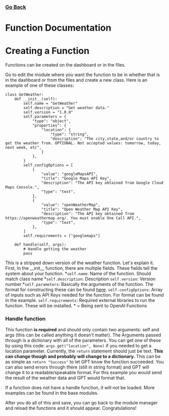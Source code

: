 ### [Go Back](https://github.com/Johonnyy/amber)
# Function Documentation
# Creating a Function
Functions can be created on the dashboard or in the files.

Go to edit the module where you want the function to be in whether that is in the dashboard or from the files and create a new class. Here is an example of one of these classes:
```
class GetWeather:
    def __init__(self):
        self.name = "GetWeather"
        self.description = "Get weather data."
        self.version = "1.0.0"
        self.parameters = {
            "type": "object",
            "properties": {
                "location": {
                    "type": "string",
                    "description": "The city,state,and/or country to get the weather from. OPTIONAL. Not accepted values: tomorrow, today, next week, etc",
                }
            },
        }
        self.configOptions = [
            {
                "value": "googleMapsAPI",
                "title": "Google Maps API Key",
                "description": "The API key obtained from Google Cloud Maps Console.",
                "type": "text",
            },
            {
                "value": "openWeatherMap",
                "title": "Open Weather Map API Key",
                "description": "The API key obtained from https://openweathermap.org/. You must enable One Call API.",
                "type": "text",
            },
        ]
        self.requirements = ["googlemaps"]

    def handle(self, args):
        # Handle getting the weather
        pass
```

This is a stripped down version of the weather function. Let's explain it. First, In the \_\_init\_\_ function, there are multiple fields. These fields tell the system about your function.
\*`self.name`: Name of the function. Should match class name
\*`self.description`: Description
`self.version`: Version number
\*`self.parameters`: Basically the arguments of the function. The format for constructing these can be found [here](https://platform.openai.com/docs/guides/gpt/function-calling).
`self.configOptions`: Array of inputs such as API Keys needed for the function. For format can be found in the example.
`self.requirements`: Required external libraries to run the function. These will be installed.
\* = Being sent to OpenAI Functions

### Handle function
This function **is required** and should only contain two arguments: self and args (this can be called anything it doesn't matter).
The Arguments passed through is a dictionary with all of the parameters. You can get one of these by using this code: `args.get("location", None)` if you needed to get a location parameter.
Currently, the `return` statement should just be text. **This can change though and probably will change to a dictionary.** This can be as simple as `return "Success"` to let GPT know the function succeeded. You can also send errors through there (still in string format) and GPT will change it to a readable/speakable format. For this example you would send the result of the weather data and GPT would format that.

If a function does not have a handle function, it will not be loaded. More examples can be found in the base modules.

After you do all of this and save, you can go back to the module manager and reload the functions and it should appear. Congratulations!

